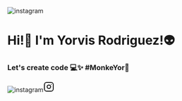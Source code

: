 ![instagram](https://github.com/MonkeYor13/MonkeYor13/assets/90053187/19bd434a-4bc2-4c86-a387-81d420e85ea9)<h1>Hi!👋 I'm Yorvis Rodriguez!👽</h1>
    <h3> Let's create code 💻✨ #MonkeYor🐒</h3>




![instagram](https://github.com/MonkeYor13/MonkeYor13/assets/90053187/3cae2663-8f00-466f-9f07-ebe0a5f5195e)<svg xmlns="http://www.w3.org/2000/svg" width="24" height="24" viewBox="0 0 24 24" fill="none" stroke="currentColor" stroke-width="2" stroke-linecap="round" stroke-linejoin="round" class="feather feather-instagram"><rect x="2" y="2" width="20" height="20" rx="5" ry="5"></rect><path d="M16 11.37A4 4 0 1 1 12.63 8 4 4 0 0 1 16 11.37z"></path><line x1="17.5" y1="6.5" x2="17.51" y2="6.5"></line></svg>









    

<!--
**MonkeYor13/MonkeYor13** is a ✨ _special_ ✨ repository because its `README.md` (this file) appears on your GitHub profile.

Here are some ideas to get you started:

- 🔭 I’m currently working on ...
- 🌱 I’m currently learning ...
- 👯 I’m looking to collaborate on ...
- 🤔 I’m looking for help with ...
- 💬 Ask me about ...
- 📫 How to reach me: ...
- 😄 Pronouns: ...
- ⚡ Fun fact: ...
-->
